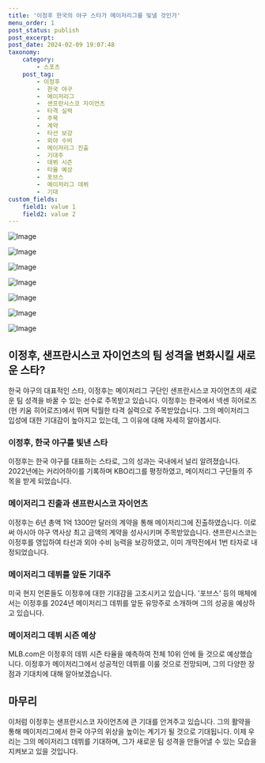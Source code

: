 ```yaml
---
title: '이정후 한국의 야구 스타가 메이저리그를 빛낼 것인가'
menu_order: 1
post_status: publish
post_excerpt: 
post_date: 2024-02-09 19:07:48
taxonomy:
    category:
        - 스포츠
    post_tag:
        - 이정후
        -  한국 야구
        -  메이저리그
        -  샌프란시스코 자이언츠
        -  타격 실력
        -  주목
        -  계약
        -  타선 보강
        -  외야 수비
        -  메이저리그 진출
        -  기대주
        -  데뷔 시즌
        -  타율 예상
        -  포브스
        -  메이저리그 데뷔
        -  기대
custom_fields:
    field1: value 1
    field2: value 2
---
```


![Image](https://imgnews.pstatic.net/image/477/2024/02/09/0000472979_001_20240209154102061.jpg?type=w647)

![Image](https://imgnews.pstatic.net/image/477/2024/02/09/0000472979_002_20240209154102105.jpg?type=w647)

![Image](https://imgnews.pstatic.net/image/477/2024/02/09/0000472979_003_20240209154102161.jpg?type=w647)

![Image](https://imgnews.pstatic.net/image/477/2024/02/09/0000472979_004_20240209154102197.jpg?type=w647)

![Image](https://imgnews.pstatic.net/image/477/2024/02/09/0000472979_005_20240209154102243.jpg?type=w647)

![Image](https://imgnews.pstatic.net/image/477/2024/02/09/0000472979_006_20240209154102280.jpg?type=w647)

![Image](https://imgnews.pstatic.net/image/477/2024/02/09/0000472979_007_20240209154102342.jpg?type=w647)

## 이정후, 샌프란시스코 자이언츠의 팀 성격을 변화시킬 새로운 스타?
한국 야구의 대표적인 스타, 이정후는 메이저리그 구단인 샌프란시스코 자이언츠의 새로운 팀 성격을 바꿀 수 있는 선수로 주목받고 있습니다. 이정후는 한국에서 넥센 히어로즈(현 키움 히어로즈)에서 뛰며 탁월한 타격 실력으로 주목받았습니다. 그의 메이저리그 입성에 대한 기대감이 높아지고 있는데, 그 이유에 대해 자세히 알아봅시다.
### 이정후, 한국 야구를 빛낸 스타
이정후는 한국 야구를 대표하는 스타로, 그의 성과는 국내에서 널리 알려졌습니다. 2022년에는 커리어하이를 기록하며 KBO리그를 평정하였고, 메이저리그 구단들의 주목을 받게 되었습니다. 
### 메이저리그 진출과 샌프란시스코 자이언츠
이정후는 6년 총액 1억 1300만 달러의 계약을 통해 메이저리그에 진출하였습니다. 이로써 아시아 야구 역사상 최고 금액의 계약을 성사시키며 주목받았습니다. 샌프란시스코는 이정후를 영입하여 타선과 외야 수비 능력을 보강하였고, 이미 개막전에서 1번 타자로 내정되었습니다.
### 메이저리그 데뷔를 앞둔 기대주
미국 현지 언론들도 이정후에 대한 기대감을 고조시키고 있습니다. '포브스' 등의 매체에서는 이정후를 2024년 메이저리그 데뷔를 앞둔 유망주로 소개하며 그의 성공을 예상하고 있습니다.
### 메이저리그 데뷔 시즌 예상
MLB.com은 이정후의 데뷔 시즌 타율을 예측하여 전체 10위 안에 들 것으로 예상했습니다. 이정후가 메이저리그에서 성공적인 데뷔를 이룰 것으로 전망되며, 그의 다양한 장점과 기대치에 대해 알아보겠습니다.
## 마무리
이처럼 이정후는 샌프란시스코 자이언츠에 큰 기대를 안겨주고 있습니다. 그의 활약을 통해 메이저리그에서 한국 야구의 위상을 높이는 계기가 될 것으로 기대됩니다. 이제 우리는 그의 메이저리그 데뷔를 기대하며, 그가 새로운 팀 성격을 만들어낼 수 있는 모습을 지켜보고 있을 것입니다.
